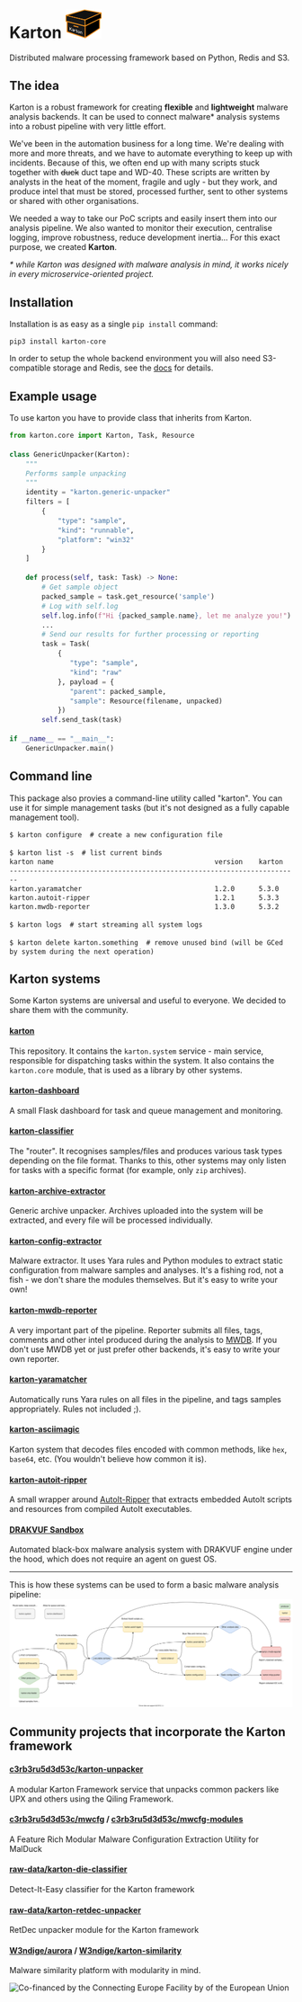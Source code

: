 # Karton <img src="img/logo.svg" width="64">

Distributed malware processing framework based on Python, Redis and S3.

## The idea

Karton is a robust framework for creating **flexible** and **lightweight** malware analysis backends.
It can be used to connect malware* analysis systems into a robust pipeline with very little effort.

We've been in the automation business for a long time. We're dealing with more and more threats, and we have to automate everything to keep up with incidents. Because of this, we often end up with many scripts stuck together with ~~duck~~ duct tape and WD-40. These scripts are written by analysts in the heat of the moment, fragile and ugly - but they work, and produce intel that must be stored, processed further, sent to other systems or shared with other organisations.

We needed a way to take our PoC scripts and easily insert them into our analysis pipeline. We also wanted to monitor their execution, centralise logging, improve robustness, reduce development inertia... For this exact purpose, we created **Karton**.


*\* while Karton was designed with malware analysis in mind, it works nicely in every microservice-oriented project.*


## Installation

Installation is as easy as a single `pip install` command:

```
pip3 install karton-core
```

In order to setup the whole backend environment you will also need S3-compatible storage and Redis, see the [docs](https://karton-core.readthedocs.io/en/latest/getting_started.html#installation) for details.

## Example usage
To use karton you have to provide class that inherits from Karton.


```python
from karton.core import Karton, Task, Resource

class GenericUnpacker(Karton):
    """
    Performs sample unpacking
    """
    identity = "karton.generic-unpacker"
    filters = [
        {
            "type": "sample",
            "kind": "runnable",
            "platform": "win32"
        }
    ]

    def process(self, task: Task) -> None:
        # Get sample object
        packed_sample = task.get_resource('sample')
        # Log with self.log
        self.log.info(f"Hi {packed_sample.name}, let me analyze you!")
        ...
        # Send our results for further processing or reporting
        task = Task(
            {
               "type": "sample",
               "kind": "raw"
            }, payload = {
               "parent": packed_sample,
               "sample": Resource(filename, unpacked)
            })
        self.send_task(task)

if __name__ == "__main__":
    GenericUnpacker.main()
```

## Command line

This package also provies a command-line utility called "karton". You can use it for simple management tasks (but it's not designed as a fully capable management tool).

```
$ karton configure  # create a new configuration file

$ karton list -s  # list current binds
karton name                                        version    karton
------------------------------------------------------------------------
karton.yaramatcher                                 1.2.0      5.3.0
karton.autoit-ripper                               1.2.1      5.3.3
karton.mwdb-reporter                               1.3.0      5.3.2

$ karton logs  # start streaming all system logs

$ karton delete karton.something  # remove unused bind (will be GCed by system during the next operation)
```


## Karton systems

Some Karton systems are universal and useful to everyone. We decided to share them with the community.

#### [karton](https://github.com/CERT-Polska/karton)
This repository. It contains the `karton.system` service - main service, responsible for dispatching tasks within the system. It also contains the `karton.core` module, that is used as a library by other systems.

#### [karton-dashboard](https://github.com/CERT-Polska/karton-dashboard)
A small Flask dashboard for task and queue management and monitoring.

#### [karton-classifier](https://github.com/CERT-Polska/karton-classifier)
The "router". It recognises samples/files and produces various task types depending on the file format. Thanks to this, other systems may only listen for tasks with a specific format (for example, only `zip` archives).

#### [karton-archive-extractor](https://github.com/CERT-Polska/karton-archive-extractor)
Generic archive unpacker. Archives uploaded into the system will be extracted, and every file will be processed individually.

#### [karton-config-extractor](https://github.com/CERT-Polska/karton-config-extractor)
Malware extractor. It uses Yara rules and Python modules to extract static configuration from malware samples and analyses. It's a fishing rod, not a fish - we don't share the modules themselves. But it's easy to write your own!

#### [karton-mwdb-reporter](https://github.com/CERT-Polska/karton-mwdb-reporter)
A very important part of the pipeline. Reporter submits all files, tags, comments and other intel produced during the analysis to [MWDB](https://github.com/CERT-Polska/mwdb-core). If you don't use MWDB yet or just prefer other backends, it's easy to write your own reporter.

#### [karton-yaramatcher](https://github.com/CERT-Polska/karton-yaramatcher)
Automatically runs Yara rules on all files in the pipeline, and tags samples appropriately. Rules not included ;).

#### [karton-asciimagic](https://github.com/CERT-Polska/karton-asciimagic)
Karton system that decodes files encoded with common methods, like `hex`, `base64`, etc. (You wouldn't believe how common it is).

#### [karton-autoit-ripper](https://github.com/CERT-Polska/karton-autoit-ripper)
A small wrapper around [AutoIt-Ripper](https://github.com/nazywam/AutoIt-Ripper) that extracts embedded AutoIt scripts and resources from compiled AutoIt executables.

#### [DRAKVUF Sandbox](https://github.com/CERT-Polska/drakvuf-sandbox)
Automated black-box malware analysis system with DRAKVUF engine under the hood, which does not require an agent on guest OS.

---

This is how these systems can be used to form a basic malware analysis pipeline:
[![](img/karton-systems.svg)](img/karton-systems.svg?raw=true)


## Community projects that incorporate the Karton framework

#### [c3rb3ru5d3d53c/karton-unpacker](https://github.com/c3rb3ru5d3d53c/karton-unpacker)
A modular Karton Framework service that unpacks common packers like UPX and others using the Qiling Framework.

#### [c3rb3ru5d3d53c/mwcfg](https://github.com/c3rb3ru5d3d53c/mwcfg) / [c3rb3ru5d3d53c/mwcfg-modules](https://github.com/c3rb3ru5d3d53c/mwcfg-modules)
A Feature Rich Modular Malware Configuration Extraction Utility for MalDuck

#### [raw-data/karton-die-classifier](https://github.com/raw-data/karton-die-classifier)
Detect-It-Easy classifier for the Karton framework

#### [raw-data/karton-retdec-unpacker](https://github.com/raw-data/karton-retdec-unpacker)
RetDec unpacker module for the Karton framework

#### [W3ndige/aurora](https://github.com/W3ndige/aurora) / [W3ndige/karton-similarity](https://github.com/W3ndige/karton-similarity)
Malware similarity platform with modularity in mind.

![Co-financed by the Connecting Europe Facility by of the European Union](https://www.cert.pl/uploads/2019/02/en_horizontal_cef_logo-e1550495232540.png)
